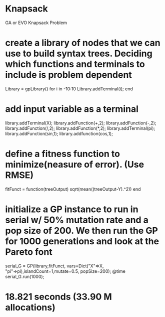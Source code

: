 # Knapsack
GA or EVO Knapsack Problem


# create a library of nodes that we can use to build syntax trees. Deciding which functions and terminals to include is problem dependent

Library = gpLibrary()
for i in -10:10
    Library.addTerminal(i);
end


# add input variable as a terminal

library.addTerminal(X);
library.addFunction(+,2);
library.addFunction(-,2);
library.addFunction(/,2);
library.addFunction(*,2);
library.addTerminal(pi);
library.addFunction(sin,1);
library.addfunction(cos,1);

# define a fitness function to minimize(neasure of error). (Use RMSE)
fitFunct = function(treeOutput)
    sqrt(mean((treeOutput-Y).^2))
   end

# initialize a GP instance to run in serial w/ 50% mutation rate and a pop size of 200. We then run the GP for 1000 generations and look at the Pareto font 

serial_G = GP(library,fitFunct, vars=Dict("X"=>X, "pi"=>pi),islandCount=1,mutate=0.5, popSize=200);
@time serial_G.run(1000);

# 18.821 seconds (33.90 M allocations)
